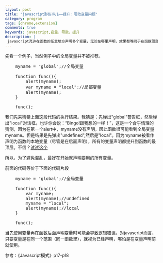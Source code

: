 ```yaml
---
layout: post
title: "javascript那些事儿——提升：零散变量问题"
category: program
tags: [chrome,extension]
comments: true
keywords: javascript,变量，零散，提升
description: |
 javascript充许在函数的任意地方声明多个变量，无论在哪里声明，效果都等同于在函数顶部进行声明。这就是所谓的“提升”。
---
```


先看一个例子，当然例子中的全局变量并不被推荐。

<pre class="prettyprint">
	myname = "global";//全局变量

	function func(){
	    alert(myname);
	    var myname = "local";//局部变量
	    alert(myname);
	}
	    
	func();
</pre>

我们先来猜猜上面这段代码的执行结果。我猜是：先弹出"global"警告框，然后弹出"local"对话框。也许你会说：“Bingo!跟我想的一样！”，这是一个合乎情理的猜测，因为在第一个alert中，myname没有声明，因此函数很可能看到全局变量myname。但是结果是先弹出"undefined",然后是"local"。因为myname被看作声明为函数的本地变量（尽管是在后面声明），所有的变量声明都提升到函数的最顶层。不信？<a href="http://jsfiddle.net/xiaoji121/6YDHK/1/" target="_blank">试试这个</a>

所以，为了避免混乱，最好在开始就声明要用的所有变量。

前面的代码等价于下面的代码片段

<pre class="prettyprint">
	myname = "global";//全局变量

	function func(){
		var myname;
	    alert(myname);//undefined
	    myname = "local";
	    alert(myname);//local
	}
	    
	func();
</pre>

当先使用变量再在函数后面声明变量时可能会导致逻辑错误。对javascript而言，只要变量是在同一个范围（同一函数里），就视为已经声明，哪怕是在变量声明前就使用。

参考：《Javascript模式》p17-p18